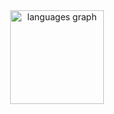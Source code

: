 <!-- <img align="left" height="150" src="https://media1.tenor.com/m/Ue7GEsspmqcAAAAC/chaos-head-chaos-world.gif" style="display:none;" /> !-->

<div align="center">
  <img src="https://github-readme-stats.vercel.app/api/top-langs?username=Elivanjr&locale=en&hide_title=false&layout=compact&card_width=320&langs_count=5&theme=dracula&hide_border=false" height="150" alt="languages graph"  />
</div>

###
